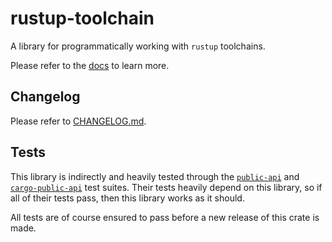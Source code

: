 # rustup-toolchain

A library for programmatically working with `rustup` toolchains.

Please refer to the [docs](https://docs.rs/rustup-toolchain/latest) to learn more.

## Changelog

Please refer to [CHANGELOG.md](https://github.com/cargo-public-api/cargo-public-api/blob/main/rustup-toolchain/CHANGELOG.md).

## Tests

This library is indirectly and heavily tested through the [`public-api`](https://crates.io/crates/public-api) and [`cargo-public-api`](https://crates.io/crates/cargo-public-api) test suites. Their tests heavily depend on this library, so if all of their tests pass, then this library works as it should.

All tests are of course ensured to pass before a new release of this crate is made.
